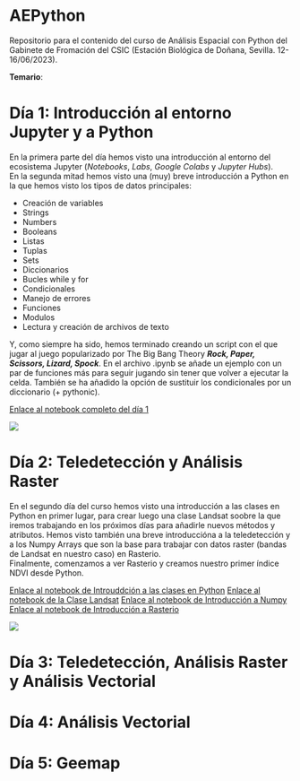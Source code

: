 # AEPython

Repositorio para el contenido del curso de Análisis Espacial con Python del Gabinete de Fromación del CSIC (Estación Biológica de Doñana, Sevilla. 12-16/06/2023).

**Temario**:

# Día 1: Introducción al entorno Jupyter y a Python

En la primera parte del día hemos visto una introducción al entorno del ecosistema Jupyter (*Notebooks*, *Labs*, *Google Colabs* y *Jupyter Hubs*).   
En la segunda mitad hemos visto una (muy) breve introducción a Python en la que hemos visto los tipos de datos principales:  


* Creación de variables
* Strings
* Numbers
* Booleans
* Listas
* Tuplas
* Sets
* Diccionarios
* Bucles while y for
* Condicionales
* Manejo de errores
* Funciones
* Modulos
* Lectura y creación de archivos de texto

Y, como siempre ha sido, hemos terminado creando un script con el que jugar al juego popularizado por The Big Bang Theory  ***Rock, Paper, Scissors, Lizard, Spock***. En el archivo .ipynb se añade un ejemplo con un par de funciones más para seguir jugando sin tener que volver a ejecutar la celda. También se ha añadido la opción de sustituir los condicionales por un diccionario (+ pythonic). 

[Enlace al notebook completo del día 1](https://github.com/Digdgeo/AEPython/blob/main/Dia1/Day1_Completo.ipynb)


![](https://i.imgur.com/IZD1dlL.png)


# Día 2: Teledetección y Análisis Raster

En el segundo día del curso hemos visto una introducción a las clases en Python en primer lugar, para crear luego una clase Landsat soobre la que iremos trabajando en los próximos días para añadirle nuevos métodos y atributos.
Hemos visto también una breve introduccióna a la teledetección y a los Numpy Arrays que son la base para trabajar con datos raster (bandas de Landsat en nuestro caso) en Rasterio.   
Finalmente, comenzamos a ver Rasterio y creamos nuestro primer índice NDVI desde Python.

[Enlace al notebook de Introuddción a las clases en Python]()
[Enlace al notebook de la Clase Landsat]()
[Enlace al notebook de Introducción a Numpy]()
[Enlace al notebook de Introducción a Rasterio]()

![](https://i.imgur.com/BxfFDfd.jpg)

# Día 3: Teledetección, Análisis Raster y Análisis Vectorial
# Día 4: Análisis Vectorial 
# Día 5: Geemap
